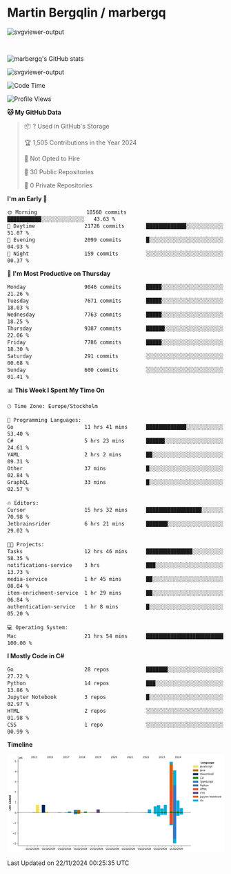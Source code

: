 # Martin Bergqlin / marbergq

![svgviewer-output](https://user-images.githubusercontent.com/2405410/206014777-22d41ecb-c24f-421d-b7d9-bba2cb5bb0de.svg)

<br>

<!--- [![Martin's Week](https://github-readme-stats.vercel.app/api/wakatime?username=marbergq&theme=dark)](https://github.com/anuraghazra/github-readme-stats) -->

![marbergq's GitHub stats](https://github-readme-stats.vercel.app/api?username=marbergq&count_private=true&show_icons=true)

![svgviewer-output](https://wakatime.com/badge/user/3f0a2069-6683-4e19-9a4a-7d21ea815067.svg)

<!--START_SECTION:waka-->
![Code Time](http://img.shields.io/badge/Code%20Time-4%2C612%20hrs%2020%20mins-blue)

![Profile Views](http://img.shields.io/badge/Profile%20Views-0-blue)

**🐱 My GitHub Data** 

> 📦 ? Used in GitHub's Storage 
 > 
> 🏆 1,505 Contributions in the Year 2024
 > 
> 🚫 Not Opted to Hire
 > 
> 📜 30 Public Repositories 
 > 
> 🔑 0 Private Repositories 
 > 
**I'm an Early 🐤** 

```text
🌞 Morning                18560 commits       ███████████░░░░░░░░░░░░░░   43.63 % 
🌆 Daytime                21726 commits       █████████████░░░░░░░░░░░░   51.07 % 
🌃 Evening                2099 commits        █░░░░░░░░░░░░░░░░░░░░░░░░   04.93 % 
🌙 Night                  159 commits         ░░░░░░░░░░░░░░░░░░░░░░░░░   00.37 % 
```
📅 **I'm Most Productive on Thursday** 

```text
Monday                   9046 commits        █████░░░░░░░░░░░░░░░░░░░░   21.26 % 
Tuesday                  7671 commits        █████░░░░░░░░░░░░░░░░░░░░   18.03 % 
Wednesday                7763 commits        █████░░░░░░░░░░░░░░░░░░░░   18.25 % 
Thursday                 9387 commits        ██████░░░░░░░░░░░░░░░░░░░   22.06 % 
Friday                   7786 commits        █████░░░░░░░░░░░░░░░░░░░░   18.30 % 
Saturday                 291 commits         ░░░░░░░░░░░░░░░░░░░░░░░░░   00.68 % 
Sunday                   600 commits         ░░░░░░░░░░░░░░░░░░░░░░░░░   01.41 % 
```


📊 **This Week I Spent My Time On** 

```text
🕑︎ Time Zone: Europe/Stockholm

💬 Programming Languages: 
Go                       11 hrs 41 mins      █████████████░░░░░░░░░░░░   53.40 % 
C#                       5 hrs 23 mins       ██████░░░░░░░░░░░░░░░░░░░   24.61 % 
YAML                     2 hrs 2 mins        ██░░░░░░░░░░░░░░░░░░░░░░░   09.31 % 
Other                    37 mins             █░░░░░░░░░░░░░░░░░░░░░░░░   02.84 % 
GraphQL                  33 mins             █░░░░░░░░░░░░░░░░░░░░░░░░   02.57 % 

🔥 Editors: 
Cursor                   15 hrs 32 mins      ██████████████████░░░░░░░   70.98 % 
Jetbrainsrider           6 hrs 21 mins       ███████░░░░░░░░░░░░░░░░░░   29.02 % 

🐱‍💻 Projects: 
Tasks                    12 hrs 46 mins      ███████████████░░░░░░░░░░   58.35 % 
notifications-service    3 hrs               ███░░░░░░░░░░░░░░░░░░░░░░   13.73 % 
media-service            1 hr 45 mins        ██░░░░░░░░░░░░░░░░░░░░░░░   08.04 % 
item-enrichment-service  1 hr 29 mins        ██░░░░░░░░░░░░░░░░░░░░░░░   06.84 % 
authentication-service   1 hr 8 mins         █░░░░░░░░░░░░░░░░░░░░░░░░   05.20 % 

💻 Operating System: 
Mac                      21 hrs 54 mins      █████████████████████████   100.00 % 
```

**I Mostly Code in C#** 

```text
Go                       28 repos            ███████░░░░░░░░░░░░░░░░░░   27.72 % 
Python                   14 repos            ███░░░░░░░░░░░░░░░░░░░░░░   13.86 % 
Jupyter Notebook         3 repos             █░░░░░░░░░░░░░░░░░░░░░░░░   02.97 % 
HTML                     2 repos             ░░░░░░░░░░░░░░░░░░░░░░░░░   01.98 % 
CSS                      1 repo              ░░░░░░░░░░░░░░░░░░░░░░░░░   00.99 % 
```



**Timeline**

![Lines of Code chart](https://raw.githubusercontent.com/marbergq/marbergq/main/assets/bar_graph.png)


 Last Updated on 22/11/2024 00:25:35 UTC
<!--END_SECTION:waka-->
